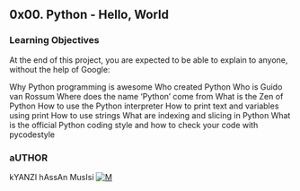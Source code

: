 ## 0x00. Python - Hello, World

### Learning Objectives
At the end of this project, you are expected to be able to explain to anyone, without the help of Google:

Why Python programming is awesome
Who created Python
Who is Guido van Rossum
Where does the name ‘Python’ come from
What is the Zen of Python
How to use the Python interpreter
How to print text and variables using print
How to use strings
What are indexing and slicing in Python
What is the official Python coding style and how to check your code with pycodestyle
  
### aUTHOR
kYANZI hAssAn MusIsi [![M](https://upload.wikimedia.org/wikipedia/fr/thumb/c/c8/Twitter_Bird.svg/30px-Twitter_Bird.svg.png)](https://twitter.com/hassan_kyanzi) 
